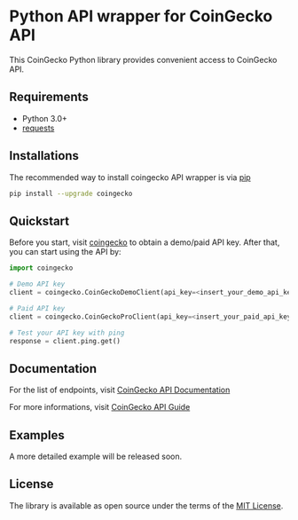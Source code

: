 # Python API wrapper for CoinGecko API
This CoinGecko Python library provides convenient access to CoinGecko API.
## Requirements

- Python 3.0+
- [requests](https://pypi.org/project/requests/)

## Installations
The recommended way to install coingecko API wrapper is via [pip](https://pypi.python.org/pypi/pip)
```sh
pip install --upgrade coingecko
```
## Quickstart
Before you start, visit [coingecko](https://www.coingecko.com/en/api/pricing) to obtain a demo/paid API key.
After that, you can start using the API by:
```python
import coingecko

# Demo API key
client = coingecko.CoinGeckoDemoClient(api_key=<insert_your_demo_api_key>)

# Paid API key
client = coingecko.CoinGeckoProClient(api_key=<insert_your_paid_api_key>)

# Test your API key with ping
response = client.ping.get()
```

## Documentation
For the list of endpoints, visit [CoinGecko API Documentation](https://www.coingecko.com/api/documentation)

For more informations, visit [CoinGecko API Guide](https://apiguide.coingecko.com/getting-started/introduction)

## Examples
A more detailed example will be released soon.

## License
The library is available as open source under the terms of the [MIT License](https://opensource.org/licenses/MIT).
